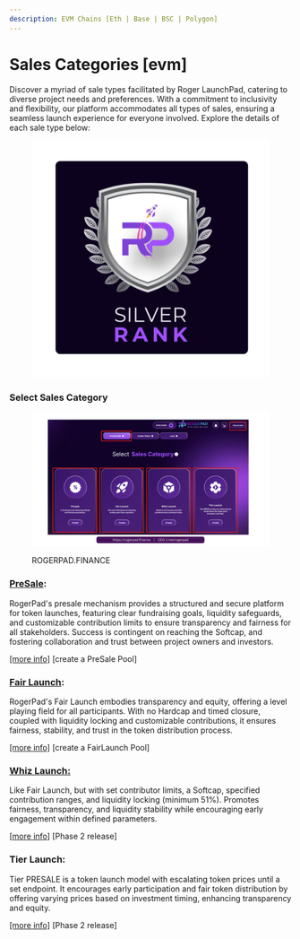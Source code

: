 ```yaml
---
description: EVM Chains [Eth | Base | BSC | Polygon]
---
```


# Sales Categories \[evm]



Discover a myriad of sale types facilitated by Roger LaunchPad, catering to diverse project needs and preferences. With a commitment to inclusivity and flexibility, our platform accommodates all types of sales, ensuring a seamless launch experience for everyone involved. Explore the details of each sale type below:



<figure><img src="../../.gitbook/assets/2.png" alt=""><figcaption></figcaption></figure>

### Select Sales Category <a href="#presale" id="presale"></a>

<figure><img src="../../.gitbook/assets/SALES CATGORY16X9.png" alt=""><figcaption><p>ROGERPAD.FINANCE</p></figcaption></figure>

### [PreSale](https://docs.rogerpad.finance/devleopers-corner/sales-categories/presale): <a href="#presale" id="presale"></a>

RogerPad's presale mechanism provides a structured and secure platform for token launches, featuring clear fundraising goals, liquidity safeguards, and customizable contribution limits to ensure transparency and fairness for all stakeholders. Success is contingent on reaching the Softcap, and fostering collaboration and trust between project owners and investors.

&#x20;[\[more info\]](https://app.gitbook.com/s/DRzgwxbpIsCQZkELN6cr/developers-corner/unlock-your-projects-potential/sales-categories/presale) \[create a PreSale Pool]

### [Fair Launch](https://docs.rogerpad.finance/devleopers-corner/sales-categories/fair-launch): <a href="#fair-launch" id="fair-launch"></a>

RogerPad's Fair Launch embodies transparency and equity, offering a level playing field for all participants. With no Hardcap and timed closure, coupled with liquidity locking and customizable contributions, it ensures fairness, stability, and trust in the token distribution process.

&#x20;[\[more info\]](https://docs.rogerpad.finance/devleopers-corner/sales-categories/fair-launch) \[create a FairLaunch Pool]

### [Whiz Launch:](https://docs.rogerpad.finance/devleopers-corner/sales-categories/whiz-launch) <a href="#whiz-launch" id="whiz-launch"></a>

Like Fair Launch, but with set contributor limits, a Softcap, specified contribution ranges, and liquidity locking (minimum 51%). Promotes fairness, transparency, and liquidity stability while encouraging early engagement within defined parameters.

&#x20;\[[more info](https://docs.rogerpad.finance/devleopers-corner/sales-categories/whiz-launch)] \[Phase 2 release]

### Tier Launch: <a href="#tier-launch" id="tier-launch"></a>

Tier PRESALE is a token launch model with escalating token prices until a set endpoint. It encourages early participation and fair token distribution by offering varying prices based on investment timing, enhancing transparency and equity.

&#x20;[\[more info\]](https://docs.rogerpad.finance/devleopers-corner/sales-categories/tier-presale-launch) \[Phase 2 release]
